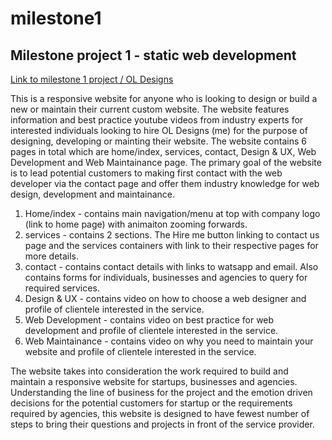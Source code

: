 # milestone1
## Milestone project 1 - static web development


<a href="https://ocyrus47.github.io/milestone1/" target="_blank"> Link to milestone 1 project / OL Designs </a>

This is a responsive website for anyone who is looking to design or build a new or maintain their current custom website. The website features information and best practice youtube videos from industry experts for interested individuals looking to hire OL Designs (me) for the purpose of designing, developing or mainting their website. The website contains 6 pages in total which are home/index, services, contact, Design & UX, Web Development and Web Maintainance page. The primary goal of the website is to lead potential customers to making first contact with the web developer via the contact page and offer them industry knowledge for web design, development and maintainance.

<ol>
    <li>
    Home/index - contains main navigation/menu at top with company logo (link to home page) with animaiton zooming forwards.
    </li>
    <li>
    services - contains 2 sections. The Hire me button linking to contact us page and the services containers with link to their respective pages for more details.
    </li>
    <li>
    contact - contains contact details with links to watsapp and email. Also contains forms for individuals, businesses and agencies to query for required services.
    </li>
    <li>
    Design & UX - contains video on how to choose a web designer and profile of clientele interested in the service.
    </li>
    <li>
    Web Development  - contains video on best practice for web development and profile of clientele interested in the service.
    </li>
    <li>
    Web Maintainance - contains video on why you need to maintain your website and profile of clientele interested in the service.
    </li>
</ol>

The website takes into consideration the work required to build and maintain a responsive website for startups, businesses and agencies. Understanding the line of business for the project and the emotion driven decisions for the potential customers for startup or the requirements required by agencies, this website is designed to have fewest number of steps to bring their questions and projects in front of the service provider. 









